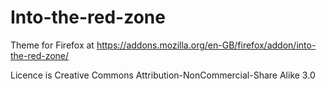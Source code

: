 # Into-the-red-zone

Theme for Firefox at https://addons.mozilla.org/en-GB/firefox/addon/into-the-red-zone/

Licence is Creative Commons Attribution-NonCommercial-Share Alike 3.0
